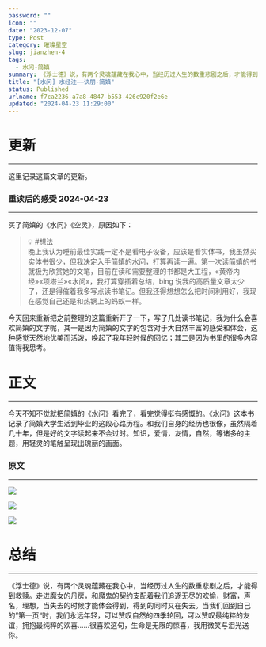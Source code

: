 ```yaml
---
password: ""
icon: ""
date: "2023-12-07"
type: Post
category: 璀璨星空
slug: jianzhen-4
tags:
  - 水问-简嫃
summary: 《浮士德》说，有两个灵魂蕴藏在我心中，当经历过人生的数重悲剧之后，才能得到救赎。走进魔女的丹房，和魔鬼的契约支配着我们追逐无尽的欢愉，财富，声名，理想，当失去的时候才能体会得到，得到的同时又在失去。当我们回到自己的”第一页“时，我们永远年轻，可以赞叹自然的四季轮回，可以赞叹最纯粹的友谊，拥抱最纯粹的欢喜……很喜欢这句，生命是无限的惊喜，我用微笑与泪光送你。
title: "[水问] 水经注——诀朋-简嫃"
status: Published
urlname: f7ca2236-a7a8-4847-b553-426c920f2e6e
updated: "2024-04-23 11:29:00"
---
```


# 更新

---

这里记录这篇文章的更新。

### 重读后的感受 2024-04-23

---

买了简嫃的《水问》《空灵》，原因如下：

> 💡 #想法  
> 晚上我认为睡前最佳实践一定不是看电子设备，应该是看实体书，我虽然买实体书很少，但我决定入手简嫃的水问，打算再读一遍。第一次读简嫃的书就极为欣赏她的文笔，目前在读和需要整理的书都是大工程，«黄帝内经»«项塔兰»«水问»，我打算穿插着总结，bing 说我的高质量文章太少了，还是得催着我多写点读书笔记。但我还得想想怎么把时间利用好，我现在感觉自己还是和热锅上的蚂蚁一样。

今天回来重新把之前整理的这篇重新开了一下，写了几处读书笔记，我为什么会喜欢简嫃的文字呢，其一是因为简嫃的文字的包含对于大自然丰富的感受和体会，这种感觉天然地优美而活泼，唤起了我年轻时候的回忆；其二是因为书里的很多内容值得我思考。

# 正文

---

今天不知不觉就把简嫃的《水问》看完了，看完觉得挺有感慨的。《水问》这本书记录了简嫃大学生活到毕业的这段心路历程。和我们自身的经历也很像，虽然隔着几十年，但是好的文字读起来不会过时。知识，爱情，友情，自然，等诸多的主题，用轻灵的笔触呈现出瑰丽的画面。

### 原文

---

![](https://bu.dusays.com/2024/04/23/66279765e9c1b.webp)

![](https://bu.dusays.com/2024/04/23/662795282b460.webp)

![](https://bu.dusays.com/2024/04/23/6627953640010.webp)

# 总结

---

《浮士德》说，有两个灵魂蕴藏在我心中，当经历过人生的数重悲剧之后，才能得到救赎。走进魔女的丹房，和魔鬼的契约支配着我们追逐无尽的欢愉，财富，声名，理想，当失去的时候才能体会得到，得到的同时又在失去。当我们回到自己的”第一页“时，我们永远年轻，可以赞叹自然的四季轮回，可以赞叹最纯粹的友谊，拥抱最纯粹的欢喜……很喜欢这句，生命是无限的惊喜，我用微笑与泪光送你。
